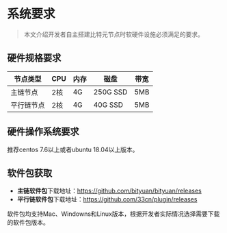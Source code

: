 # 系统要求
>本文介绍开发者自主搭建比特元节点时软硬件设施必须满足的要求。

## 硬件规格要求 ##
|节点类型|CPU|内存|磁盘|带宽|
|-------|---|---|----|----|
|主链节点|2核|4G|250G SSD|5MB|
|平行链节点|2核|4G|40G SSD|5MB|

## 硬件操作系统要求 ##
推荐centos 7.6以上或者ubuntu 18.04以上版本。

## 软件包获取 ##


- **主链软件包**下载地址：https://github.com/bityuan/bityuan/releases
- **平行链软件包**下载地址：https://github.com/33cn/plugin/releases

软件包均支持Mac、Windowns和Linux版本，根据开发者实际情况选择需要下载的软件包版本。